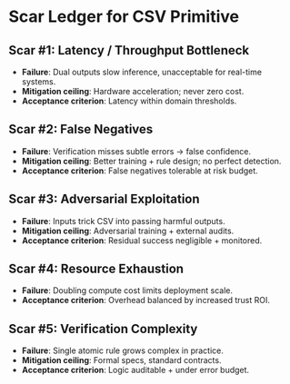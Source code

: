 # Scar Ledger for CSV Primitive

## Scar #1: Latency / Throughput Bottleneck
- **Failure**: Dual outputs slow inference, unacceptable for real-time systems.
- **Mitigation ceiling**: Hardware acceleration; never zero cost.
- **Acceptance criterion**: Latency within domain thresholds.

## Scar #2: False Negatives
- **Failure**: Verification misses subtle errors → false confidence.
- **Mitigation ceiling**: Better training + rule design; no perfect detection.
- **Acceptance criterion**: False negatives tolerable at risk budget.

## Scar #3: Adversarial Exploitation
- **Failure**: Inputs trick CSV into passing harmful outputs.
- **Mitigation ceiling**: Adversarial training + external audits.
- **Acceptance criterion**: Residual success negligible + monitored.

## Scar #4: Resource Exhaustion
- **Failure**: Doubling compute cost limits deployment scale.
- **Acceptance criterion**: Overhead balanced by increased trust ROI.

## Scar #5: Verification Complexity
- **Failure**: Single atomic rule grows complex in practice.
- **Mitigation ceiling**: Formal specs, standard contracts.
- **Acceptance criterion**: Logic auditable + under error budget.